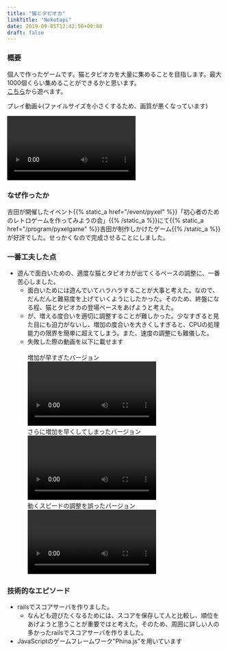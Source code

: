 ```yaml
---
title: "猫とタピオカ"
linkTitle: "Nekotapi"
date: 2019-09-05T12:42:56+09:00
draft: false
---
```


### 概要
個人で作ったゲームです。猫とタピオカを大量に集めることを目指します。最大1000個くらい集めることができるかと思います。<br>
<a href="https://nekotapi.tanikawa1.site/nekotapi/title">こちら</a>から遊べます。

プレイ動画↓(ファイルサイズを小さくするため、画質が悪くなっています)


<video src="nekotapimovie1.mov" controls></video>

### なぜ作ったか
吉田が開催したイベント{{% static_a href="/event/pyxel" %}}「初心者のためのレトロゲームを作ってみようの会」{{% /static_a %}}にて{{% static_a href="/program/pyxelgame" %}}吉田が制作しかけたゲーム{{% /static_a %}}が好評でした。せっかくなので完成させることにしました。

### 一番工夫した点
- 遊んで面白いための、適度な猫とタピオカが出てくるペースの調整に、一番苦心しました。
    - 面白いためには遊んでいてハラハラすることが大事と考えた。なので、だんだんと難易度を上げていくようにしたかった。そのため、終盤になる程、猫とタピオカの登場ペースをあげようと考えた。
    - が、増える度合いを適切に調整することが難しかった。少なすぎると見た目にも迫力がないし、増加の度合いを大きくしすぎると、CPUの処理能力の限界を簡単に超えてしまう。また、速度の調整にも難儀した。
    - 失敗した際の動画を以下に載せます<br><br>
    増加が早すぎたバージョン<br>
    <video src="nekotapimovie2.mov" controls></video><br>
    さらに増加を早くしてしまったバージョン<br>
    <video src="nekotapimovie3.mov" controls></video><br>
    動くスピードの調整を誤ったバージョン<br>
    <video src="nekotapimovie4.mov" controls></video><br>

### 技術的なエピソード
- railsでスコアサーバを作りました。
    - なんども遊びたくなるためには、スコアを保存して人と比較し、順位をあげようと思うことが重要ではと考えた。そのため、周囲に詳しい人の多かったrailsでスコアサーバを作りました。
- JavaScriptのゲームフレームワーク"Phina.js"を用いています
